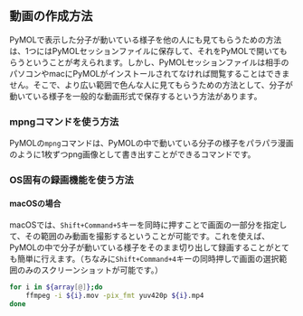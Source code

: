 ## 動画の作成方法

PyMOLで表示した分子が動いている様子を他の人にも見てもらうための方法は、1つにはPyMOLセッションファイルに保存して、それをPyMOLで開いてもらうということが考えられます。しかし、PyMOLセッションファイルは相手のパソコンやmacにPyMOLがインストールされてなければ閲覧することはできません。そこで、より広い範囲で色んな人に見てもらうための方法として、分子が動いている様子を一般的な動画形式で保存するという方法があります。

### mpngコマンドを使う方法

PyMOLの`mpng`コマンドは、PyMOLの中で動いている分子の様子をパラパラ漫画のように1枚ずつpng画像として書き出すことができるコマンドです。

### OS固有の録画機能を使う方法

#### macOSの場合
macOSでは、`Shift+Command+5`キーを同時に押すことで画面の一部分を指定して、その範囲のみ動画を撮影するということが可能です。これを使えば、PyMOLの中で分子が動いている様子をそのまま切り出して録画することがとても簡単に行えます。（ちなみに`Shift+Command+4`キーの同時押しで画面の選択範囲のみのスクリーンショットが可能です。）



```bash
for i in ${array[@]};do
    ffmpeg -i ${i}.mov -pix_fmt yuv420p ${i}.mp4
done
```